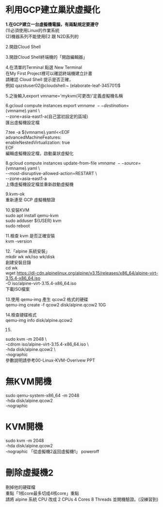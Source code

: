 **利用GCP建立巢狀虛擬化**
==
**1.在GCP建立一台虛擬機電腦，有兩點規定要遵守**  
(1)必須使用Linux的作業系統    
(2)機器系列不能使用E2 跟 N2D系列的   

2.開啟Cloud Shell    

3.開啟Cloud Shell終端機的「開啟編輯器」  

4.在清單的Terminal 點選 New Terminal  
在My First Project裡可以確認終端機建立計畫  
請確認 Cloud Shell 提示是否正確，  
例如  qazstuser02@cloudshell:~ (elaborate-leaf-345701)$  

5.之後輸入export vmname='mykvm(可更改)'定義虛擬機名稱  

6.gcloud compute instances export ${vmname} \  
  --destination=${vmname}.yaml \  
  --zone=asia-east1-a(自己當初設定的區域)  
匯出虛擬機設定檔  

7.tee -a ${vmname}.yaml<<EOF  
advancedMachineFeatures:  
  enableNestedVirtualization: true  
EOF  
編輯虛擬機設定檔，啟動巢狀虛擬化  

8.gcloud compute instances update-from-file ${vmname} \  
  --source=${vmname}.yaml \  
  --most-disruptive-allowed-action=RESTART \  
  --zone=asia-east1-a  
上傳虛擬機設定檔並重新啟動虛擬機  

9.kvm-ok  
重新連至 GCP 虛擬機驗證  

10.安裝KVM  
sudo apt install qemu-kvm  
sudo adduser ${USER} kvm  
sudo reboot  

11.檢查 kvm 是否正確安裝  
kvm -version  

12.「alpine 系統安裝」  
mkdir wk wk/iso wk/disk  
創建安裝目錄  
cd wk  
wget https://dl-cdn.alpinelinux.org/alpine/v3.15/releases/x86_64/alpine-virt-3.15.4-x86_64.iso   
-O iso/alpine-virt-3.15.4-x86_64.iso  
下載ISO檔案  

13.使用 qemu-img 產生 qcow2 格式的硬碟  
qemu-img create -f qcow2 disk/alpine.qcow2 10G  

14.檢查硬碟格式  
qemu-img info disk/alpine.qcow2  

15.  
sudo kvm -m 2048 \  
-cdrom iso/alpine-virt-3.15.4-x86_64.iso \  
-hda disk/alpine.qcow2 \   
-nographic   
參數說明請參考00-Linux-KVM-Overivew PPT   
                             
**無KVM開機**
==
sudo qemu-system-x86_64 -m 2048 \
-hda disk/alpine.qcow2 \
-nographic

**KVM開機**
==
sudo kvm -m 2048 \
-hda disk/alpine.qcow2 \
-nographic
「從虛擬機2返回虛擬機1」
poweroff

**刪除虛擬機2**
==
刪掉他的硬碟檔   
重點「1核core最多切成4核core」重點   
請將 alpine 系統 CPU 改成 2 CPUs 4 Cores 8 Threads 並開機驗證。(沒練習到)    
